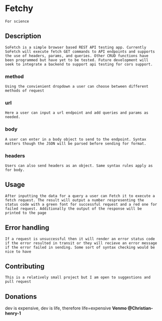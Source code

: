 # Fetchy
```For science```
## Description
```SoFetch is a simple browser based REST API testing app. Currently SoFetch will execute fetch GET commands to API endpoints and supports the use of headers, params, and queries. Other CRUD functions have been programmed but have yet to be tested. Future development will seek to integrate a backend to support api testing for cors support.```

### method
```Using the convienient dropdown a user can choose between different methods of request```

### url
```Here a user can input a url endpoint and add queries and params as needed.```

### body
```A user can enter in a body object to send to the endpoint. Syntax matters though the JSON will be parsed before sending for format.```

### headers
```Users can also send headers as an object. Same syntax rules apply as for body.``` 

## Usage
```After inputting the data for a query a user can Fetch it to execute a fetch request. The result will output a number respresenting the status code with a green font for successful request and a red one for failed request. Additionally the output of the response will be printed to the page```

## Error handling
```If a request is unsuccessful then it will render an error status code if the error resulted in transit or they will recieve an error message if the error failed in sending. Some sort of syntax checking would be nice to have```

## Contributing
```This is a relatively small project but I am open to suggestions and pull request```

## Donations
 dev is expensive, dev is life, therefore life=expensive **Venmo @Christian-henry-1** 
